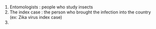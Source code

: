 1. Entomologists : people who study insects
2. The index case : the person who brought the infection into the country (ex: Zika virus index case)
3. 
